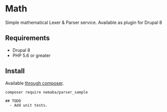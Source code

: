 # Math

Simple mathematical Lexer & Parser service.
Available as plugin for  Drupal 8

## Requirements

- Drupal 8
- PHP 5.6 or greater

## Install
Available [through composer](http://getcomposer.org).

```
composer require nemaba/parser_sample
```

```
## TODO
  - Add unit tests.